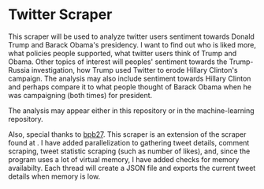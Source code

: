 # Twitter Scraper

This scraper will be used to analyze twitter users sentiment towards Donald Trump and Barack Obama's presidency. I want to find out who is liked more, what policies people supported, what twitter users think of Trump and Obama. Other topics of interest will peoples' sentiment towards the Trump-Russia investigation, how Trump used Twitter to erode Hillary Clinton's campaign. The analysis may also include sentiment towards Hillary Clinton and perhaps compare it to what people thought of Barack Obama when he was campaigning (both times) for president.

The analysis may appear either in this repository or in the machine-learning repository.

Also, special thanks to <a href="https://github.com/bpb27">bpb27</a>. This scraper is an extension of the scraper found at <a href="https://github.com/bpb27/twitter_scraping"></a>. I have added parallelization to gathering tweet details, comment scraping, tweet statistic scraping (such as number of likes), and, since the program uses a lot of virtual memory, I have added checks for memory availabilty. Each thread will create a JSON file and exports the current tweet details when memory is low.